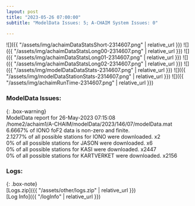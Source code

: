 ```yaml
---
layout: post
title: "2023-05-26 07:00:00"
subtitle: "ModelData Issues: 5; A-CHAIM System Issues: 0"

---
```


![]({{ "/assets/img/achaimDataStatsShort-2314607.png" | relative_url }})
![]({{ "/assets/img/achaimDataStatsLong00-2314607.png" | relative_url }})
![]({{ "/assets/img/achaimDataStatsLong01-2314607.png" | relative_url }})
![]({{ "/assets/img/achaimDataStatsLong02-2314607.png" | relative_url }})
![]({{ "/assets/img/modelDataDataStats-2314607.png" | relative_url }})
![]({{ "/assets/img/modelDataStationStats-2314607.png" | relative_url }})
![]({{ "/assets/img/achaimRunTime-2314607.png" | relative_url }})


### ModelData Issues:  
  
{: .box-warning}  
 ModelData report for 26-May-2023 07:15:08   
 /home2/achaim1/A-CHAIM/modelData/2023/146/07/modelData.mat   
 6.6667% of IONO foF2 data is non-zero and finite.   
 2.1277% of all possible stations for IONO were downloaded. x2   
 0% of all possible stations for JASON were downloaded. x6   
 0% of all possible stations for KASI were downloaded. x2447   
 0% of all possible stations for KARTVERKET were downloaded. x2156   
  


### Logs:  
  
{: .box-note}  
[Logs.zip]({{ "/assets/other/logs.zip" | relative_url }})  
[Log Info]({{ "/logInfo" | relative_url }})  
